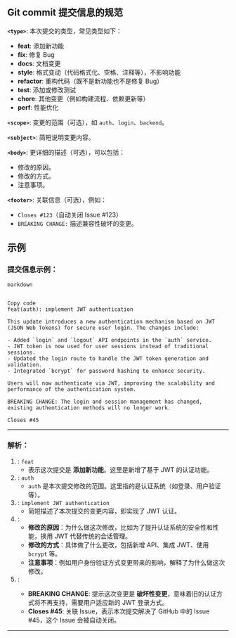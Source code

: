 ## Git commit 提交信息的规范

**`<type>`**: 本次提交的类型，常见类型如下：

- **feat**: 添加新功能
- **fix**: 修复 Bug
- **docs**: 文档变更
- **style**: 格式变动（代码格式化、空格、注释等），不影响功能
- **refactor**: 重构代码（既不是新功能也不是修复 Bug）
- **test**: 添加或修改测试
- **chore**: 其他变更（例如构建流程、依赖更新等）
- **perf**: 性能优化

**`<scope>`**: 变更的范围（可选），如 `auth`、`login`、`backend`。

**`<subject>`**: 简短说明变更内容。

**`<body>`**: 更详细的描述（可选），可以包括：

- 修改的原因。
- 修改的方式。
- 注意事项。

**`<footer>`**: 关联信息（可选），例如：

- `Closes #123`（自动关闭 Issue #123）
- `BREAKING CHANGE:` 描述兼容性破坏的变更。

## 示例

### **提交信息示例：**

```
markdown


Copy code
feat(auth): implement JWT authentication

This update introduces a new authentication mechanism based on JWT (JSON Web Tokens) for secure user login. The changes include:

- Added `login` and `logout` API endpoints in the `auth` service.
- JWT token is now used for user sessions instead of traditional sessions.
- Updated the login route to handle the JWT token generation and validation.
- Integrated `bcrypt` for password hashing to enhance security.

Users will now authenticate via JWT, improving the scalability and performance of the authentication system.

BREAKING CHANGE: The login and session management has changed, existing authentication methods will no longer work.

Closes #45
```

------

### **解析：**

1. **<type>**: `feat`
   - 表示这次提交是 **添加新功能**。这里是新增了基于 JWT 的认证功能。
2. **<scope>**: `auth`
   - `auth` 是本次提交修改的范围。这里指的是认证系统（如登录、用户验证等）。
3. **<subject>**: `implement JWT authentication`
   - 简短描述了本次提交的变更内容，即实现了 JWT 认证。
4. **<body>**:
   - **修改的原因**：为什么做这次修改，比如为了提升认证系统的安全性和性能，换用 JWT 代替传统的会话管理。
   - **修改的方式**：具体做了什么更改，包括新增 API、集成 JWT、使用 `bcrypt` 等。
   - **注意事项**：例如用户身份验证方式变更带来的影响，解释了为什么做这次修改。
5. **<footer>**:
   - **BREAKING CHANGE**: 提示这次变更是 **破坏性变更**，意味着旧的认证方式将不再支持，需要用户适应新的 JWT 登录方式。
   - **Closes #45**: 关联 Issue，表示本次提交解决了 GitHub 中的 Issue #45，这个 Issue 会被自动关闭。

---


